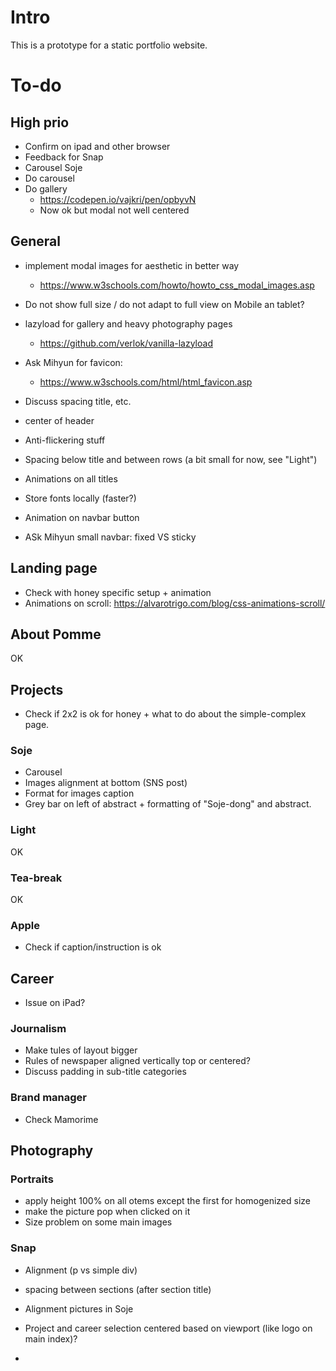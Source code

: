 # Intro

This is a prototype for a static portfolio website.

# To-do

## High prio

* Confirm on ipad and other browser
* Feedback for Snap
* Carousel Soje
* Do carousel
* Do gallery
    * https://codepen.io/vajkri/pen/opbyvN
    * Now ok but modal not well centered

## General

* implement modal images for aesthetic in better way
    * https://www.w3schools.com/howto/howto_css_modal_images.asp

* Do not show full size / do not adapt to full view on Mobile an tablet?

* lazyload for gallery and heavy photography pages
    * https://github.com/verlok/vanilla-lazyload
* Ask Mihyun for favicon: 
    * https://www.w3schools.com/html/html_favicon.asp
* Discuss spacing title, etc.
* center of header
* Anti-flickering stuff
* Spacing below title and between rows (a bit small for now, see "Light")
* Animations on all titles
* Store fonts locally (faster?)
* Animation on navbar button

* ASk Mihyun small navbar: fixed VS sticky

## Landing page

* Check with honey specific setup + animation
* Animations on scroll: https://alvarotrigo.com/blog/css-animations-scroll/


## About Pomme

OK

## Projects

* Check if 2x2 is ok for honey + what to do about the simple-complex page.

### Soje

* Carousel
* Images alignment at bottom (SNS post)
* Format for images caption
* Grey bar on left of abstract + formatting of "Soje-dong" and abstract.

### Light

OK

### Tea-break

OK

### Apple

* Check if caption/instruction is ok

## Career

* Issue on iPad?

### Journalism

* Make tules of layout bigger
* Rules of newspaper aligned vertically top or centered? 
* Discuss padding in sub-title categories

### Brand manager

* Check Mamorime

## Photography


### Portraits

* apply height 100% on all otems except the first for homogenized size
* make the picture pop when clicked on it
* Size problem on some main images

### Snap

* Alignment (p vs simple div)

* spacing between sections (after section title)
* Alignment pictures in Soje


* Project and career selection centered based on viewport (like logo on main index)?

*



